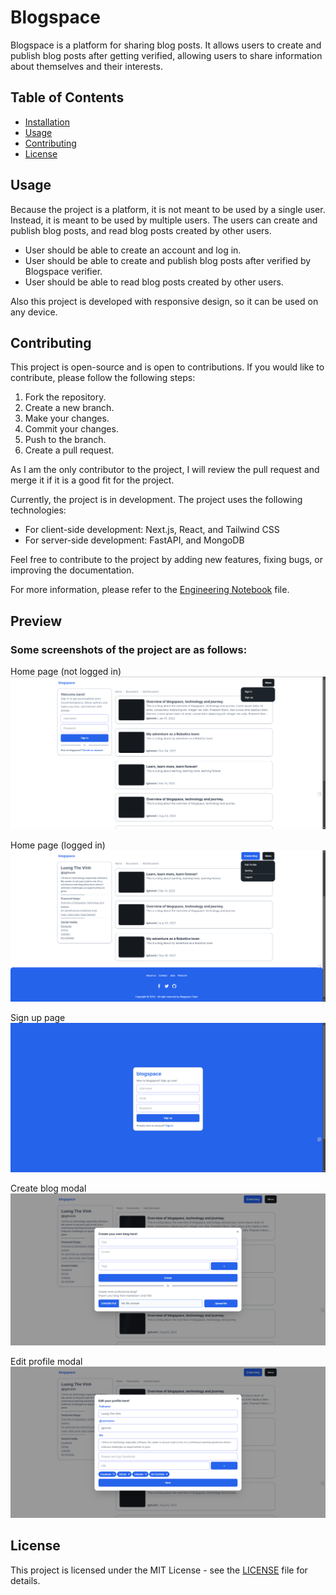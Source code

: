 # Blogspace

Blogspace is a platform for sharing blog posts. It allows users to create and publish blog posts after getting verified, allowing users to share information about themselves and their interests.

## Table of Contents

- [Installation](#installation)
- [Usage](#usage)
- [Contributing](#contributing)
- [License](#license)

## Usage

Because the project is a platform, it is not meant to be used by a single user. Instead, it is meant to be used by multiple users. The users can create and publish blog posts, and read blog posts created by other users.

- User should be able to create an account and log in.
- User should be able to create and publish blog posts after verified by Blogspace verifier.
- User should be able to read blog posts created by other users.

Also this project is developed with responsive design, so it can be used on any device.

## Contributing

This project is open-source and is open to contributions. If you would like to contribute, please follow the following steps:
1. Fork the repository.
2. Create a new branch.
3. Make your changes.
4. Commit your changes.
5. Push to the branch.
6. Create a pull request.

As I am the only contributor to the project, I will review the pull request and merge it if it is a good fit for the project.

Currently, the project is in development. The project uses the following technologies:
- For client-side development: Next.js, React, and Tailwind CSS
- For server-side development: FastAPI, and MongoDB

Feel free to contribute to the project by adding new features, fixing bugs, or improving the documentation.

For more information, please refer to the [Engineering Notebook](/documents/text-files/notebook.md) file.

## Preview

### Some screenshots of the project are as follows:
Home page (not logged in)
![Home page](/documents/images/home-page.png)

Home page (logged in)
![Home page](/documents/images/home-page-logged-in.png)

Sign up page
![Sign up page](/documents/images/sign-up-page.png)

Create blog modal
![Create blog modal](/documents/images/create-blog-modal.png)

Edit profile modal
![Edit profile modal](/documents/images/edit-profile-modal.png)

## License

This project is licensed under the MIT License - see the [LICENSE](LICENSE) file for details.
```

